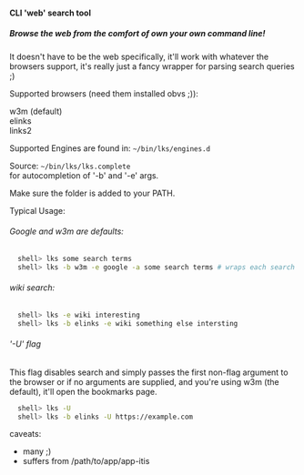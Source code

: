 #### CLI 'web' search tool

##### Browse the web from the comfort of own your own command line!

It doesn't have to be the web specifically, it'll work with whatever the browsers support,
it's really just a fancy wrapper for parsing search queries ;)

Supported browsers (need them installed obvs ;)):

  w3m (default) \
  elinks \
  links2

Supported Engines are found in: ```~/bin/lks/engines.d```

Source: ```~/bin/lks/lks.complete``` \
for autocompletion of '-b' and '-e' args.

Make sure the folder is added to your PATH.

Typical Usage:

###### Google and w3m are defaults:
```bash 
  shell> lks some search terms
  shell> lks -b w3m -e google -a some search terms # wraps each search term in double-quotes
```

###### wiki search:
```bash
  shell> lks -e wiki interesting 
  shell> lks -b elinks -e wiki something else intersting
```

###### '-U' flag
This flag disables search and simply passes the first non-flag argument to the browser
or if no arguments are supplied, and you're using w3m (the default), it'll open the bookmarks page. 
```bash
  shell> lks -U 
  shell> lks -b elinks -U https://example.com
```

caveats:
  - many ;)
  - suffers from /path/to/app/app-itis
